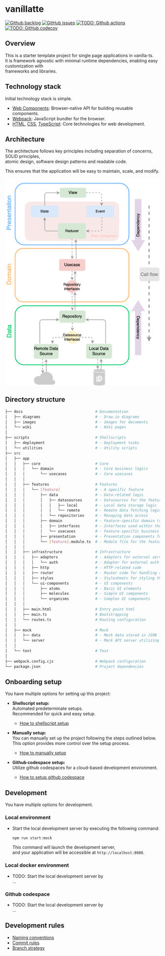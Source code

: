# vaníllatte

[![Github backlog](https://img.shields.io/badge/-in_progress-262626.svg?style=for-the-badge&logo=github&logoColor=f2f2f2&label=backlog&labelColor=262626&color=blue)](https://github.com/users/ochairo/projects/5)
[![GitHub issues](https://img.shields.io/github/issues/ochairo/vanillatte?style=for-the-badge&logo=github&logoColor=f2f2f2&label=issues&labelColor=262626)](https://github.com/ochairo/vanillatte/issues)
[![TODO: Github actions](https://img.shields.io/github/actions/workflow/status/ochairo/vanillatte/main.yml?style=for-the-badge&cacheSeconds=60&branch=development&logo=github&logoColor=f2f2f2&label=TODO:ci&labelColor=262626)](https://github.com/ochairo/vanillatte/actions/workflows/main.yml)
[![TODO: GitHub codecov](https://img.shields.io/codecov/c/github/ochairo/vanillatte?style=for-the-badge&logo=codecov&logoColor=f2f2f2&label=TODO:coverage&labelColor=262626)](https://github.com/ochairo/vanillatte/tree/development?tab=readme-ov-file#vanillatte)

## Overview

This is a starter template project for single page applications in vanilla-ts.  
It is framework agnostic with minimal runtime dependencies, enabling easy customization with  
frameworks and libraries.

## Technology stack

Initial technology stack is simple.

- [Web Components](https://developer.mozilla.org/en-US/docs/Web/API/Web_Components): Browser-native API for building reusable components.
- [Webpack](https://webpack.js.org/): JavaScript bundler for the browser.
- [HTML](https://developer.mozilla.org/en-US/docs/Web/HTML), [CSS](https://developer.mozilla.org/en-US/docs/Web/CSS), [TypeScript](https://www.typescriptlang.org/): Core technologies for web development.

## Architecture

The architecture follows key principles including separation of concerns, SOLID principles,  
atomic design, software design patterns and readable code.

This ensures that the application will be easy to maintain, scale, and modify.

![architecture](docs/images/architecture.png)

## Directory structure

```bash
├── docs                                 # Documentation
│   ├── diagrams                         # - Draw.io diagrams
│   ├── images                           # - Images for documents
│   └── wiki                             # - Wiki pages
│
├── scripts                              # Shellscripts
│   ├── deployment                       # - Deployment tasks
│   └── utilities                        # - Utility scripts
├── src
│   ├── app
│   │   ├── core                         # Core
│   │   │   └── domain                   # - Core business logics
│   │   │       └── usecases             # - Core usecases
│   │   │
│   │   ├── features                     # Features
│   │   │   └── [feature]                # - A specific feature
│   │   │       ├── data                 # - Data-related logic
│   │   │       │   ├── datasources      # - Datasources for the feature
│   │   │       │   │   ├── local        # - Local data storage logic
│   │   │       │   │   └── remote       # - Remote data fetching logic
│   │   │       │   └── repositories     # - Managing data access
│   │   │       ├── domain               # - Feature-specific domain (can reference core domain)
│   │   │       │   ├── interfaces       # - Interfaces used within the feature
│   │   │       │   └── usecases         # - Feature-specific business logic
│   │   │       ├── presentation         # - Presentation components for the feature
│   │   │       └── [feature].module.ts  # - Module file for the feature
│   │   │
│   │   ├── infrastructure               # Infrastructure
│   │   │   ├── adapters                 # - Adapters for external services
│   │   │   │   └── auth                 # - Adapter for external auth services
│   │   │   ├── http                     # - HTTP-related code
│   │   │   ├── router                   # - Router code for handling routing
│   │   │   ├── styles                   # - Stylesheets for styling the application
│   │   │   └── ui-components            # - UI components
│   │   │       ├── atoms                # - Basic UI elements
│   │   │       ├── molecules            # - Simple UI components
│   │   │       └── organisms            # - Complex UI components
│   │   │
│   │   ├── main.html                    # Entry point html
│   │   ├── main.ts                      # Bootstrapping
│   │   └── routes.ts                    # Routing configuration
│   │
│   ├── mock                             # Mock
│   │   ├── data                         # - Mock data stored in JSON files
│   │   └── server                       # - Mock API server utilizing the mock data
│   │
│   └── test                             # Test
│
├── webpack.config.cjs                   # Webpack configuration
└── package.json                         # Project dependencies
```

## Onboarding setup

You have multiple options for setting up this project:

- **Shellscript setup:**  
  Automated predeterminate setups.  
  Recommended for quick and easy setup.

  - [How to shellscript setup](docs/wiki/onboarding-setup/shellscript_setup.md)

- **Manually setup:**  
  You can manually set up the project following the steps outlined below.  
  This option provides more control over the setup process.

  - [How to manually setup](docs/wiki/onboarding-setup/manually_setup.md)

- **Github codespace setup:**  
  Utilize github codespaces for a cloud-based development environment.

  - [How to setup github codespace](docs/wiki/onboarding-setup/codespace_setup.md)

## Development

You have multiple options for development.

### Local environment

- Start the local development server by executing the following command:

  ```sh
  npm run start:mock
  ```

  This command will launch the development server,  
  and your application will be accessible at `http://localhost:8080`.

### Local docker environment

- TODO: Start the local development server by  
  ...

### Github codespace

- TODO: Start the local development server by  
  ...

## Development rules

- [Naming conventions](docs/wiki/development-rules/naming_conventions.md)
- [Commit rules](docs/wiki/development-rules/commit_rules.md)
- [Branch strategy](docs/wiki/development-rules/branch_strategy.md)
